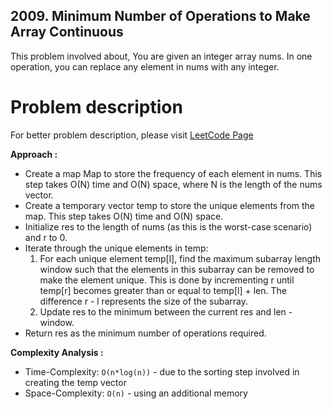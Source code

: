 ## 2009. Minimum Number of Operations to Make Array Continuous

This problem involved about, You are given an integer array nums. In one operation, you can replace any element in nums with any integer.

# Problem description

For better problem description, please visit [LeetCode Page](https://leetcode.com/problems/minimum-number-of-operations-to-make-array-continuous/description/)

**Approach :**<br/>

-   Create a map Map to store the frequency of each element in nums. This step takes O(N) time and O(N) space, where N is the length of the nums vector.
-   Create a temporary vector temp to store the unique elements from the map. This step takes O(N) time and O(N) space.
-   Initialize res to the length of nums (as this is the worst-case scenario) and r to 0.
-   Iterate through the unique elements in temp:
    1. For each unique element temp[l], find the maximum subarray length window such that the elements in this subarray can be removed to make the element unique. This is done by incrementing r until temp[r] becomes greater than or equal to temp[l] + len. The difference r - l represents the size of the subarray.
    2. Update res to the minimum between the current res and len - window.
-   Return res as the minimum number of operations required.

**Complexity Analysis :**<br/>

-   Time-Complexity: `O(n*log(n))` - due to the sorting step involved in creating the temp vector
-   Space-Complexity: `O(n)` - using an additional memory
